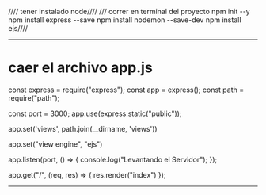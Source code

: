 //// tener instalado node////
/// correr en terminal del proyecto
npm init --y
npm install express --save
npm install nodemon --save-dev
npm install ejs////


*****
caer el archivo app.js
======
const express = require("express");
const app = express();
const path = require("path");

const port = 3000;
app.use(express.static("public"));

app.set('views', path.join(__dirname, 'views'))

app.set("view engine", "ejs")

app.listen(port, () => {
  console.log("Levantando el Servidor");
});

app.get("/", (req, res) => {
    res.render("index")
  });
******